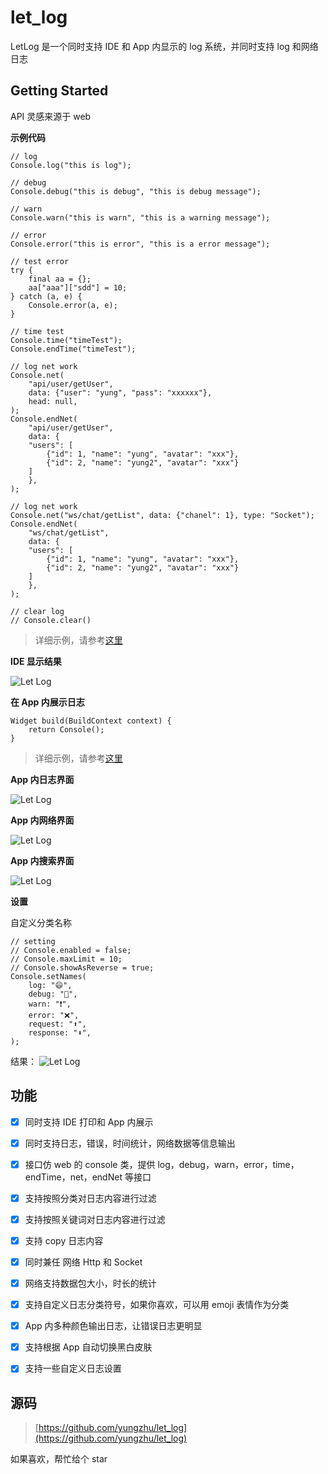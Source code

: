 # let_log

LetLog 是一个同时支持 IDE 和 App 内显示的 log 系统，并同时支持 log 和网络日志

## Getting Started

API 灵感来源于 web

**示例代码**

```
// log
Console.log("this is log");

// debug
Console.debug("this is debug", "this is debug message");

// warn
Console.warn("this is warn", "this is a warning message");

// error
Console.error("this is error", "this is a error message");

// test error
try {
    final aa = {};
    aa["aaa"]["sdd"] = 10;
} catch (a, e) {
    Console.error(a, e);
}

// time test
Console.time("timeTest");
Console.endTime("timeTest");

// log net work
Console.net(
    "api/user/getUser",
    data: {"user": "yung", "pass": "xxxxxx"},
    head: null,
);
Console.endNet(
    "api/user/getUser",
    data: {
    "users": [
        {"id": 1, "name": "yung", "avatar": "xxx"},
        {"id": 2, "name": "yung2", "avatar": "xxx"}
    ]
    },
);

// log net work
Console.net("ws/chat/getList", data: {"chanel": 1}, type: "Socket");
Console.endNet(
    "ws/chat/getList",
    data: {
    "users": [
        {"id": 1, "name": "yung", "avatar": "xxx"},
        {"id": 2, "name": "yung2", "avatar": "xxx"}
    ]
    },
);

// clear log
// Console.clear()
```

> 详细示例，请参考[这里](example/lib/main.dart)

**IDE 显示结果**

![Let Log](images/ide.png)

**在 App 内展示日志**

```
Widget build(BuildContext context) {
    return Console();
}
```

> 详细示例，请参考[这里](example/lib/main.dart)

**App 内日志界面**

![Let Log](images/log.png)

**App 内网络界面**

![Let Log](images/net.png)

**App 内搜索界面**

![Let Log](images/search.png)

**设置**

自定义分类名称

```
// setting
// Console.enabled = false;
// Console.maxLimit = 10;
// Console.showAsReverse = true;
Console.setNames(
    log: "😄",
    debug: "🐛",
    warn: "❗",
    error: "❌",
    request: "⬆️",
    response: "⬇️",
);
```

结果：
![Let Log](images/name.png)

## 功能

-[x] 同时支持 IDE 打印和 App 内展示

-[x] 同时支持日志，错误，时间统计，网络数据等信息输出

-[x] 接口仿 web 的 console 类，提供 log，debug，warn，error，time，endTime，net，endNet 等接口

-[x] 支持按照分类对日志内容进行过滤

-[x] 支持按照关键词对日志内容进行过滤

-[x] 支持 copy 日志内容

-[x] 同时兼任 网络 Http 和 Socket

-[x] 网络支持数据包大小，时长的统计

-[x] 支持自定义日志分类符号，如果你喜欢，可以用 emoji 表情作为分类

-[x] App 内多种颜色输出日志，让错误日志更明显

-[x] 支持根据 App 自动切换黑白皮肤

-[x] 支持一些自定义日志设置

## 源码

> [https://github.com/yungzhu/let_log](https://github.com/yungzhu/let_log)

如果喜欢，帮忙给个 star
